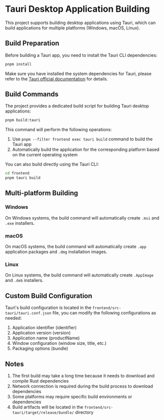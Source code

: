 # Tauri Desktop Application Building

This project supports building desktop applications using Tauri, which can build applications for multiple platforms (Windows, macOS, Linux).

## Build Preparation

Before building a Tauri app, you need to install the Tauri CLI dependencies:

```bash
pnpm install
```

Make sure you have installed the system dependencies for Tauri, please refer to the [Tauri official documentation](https://tauri.app/v1/guides/getting-started/prerequisites/) for details.

## Build Commands

The project provides a dedicated build script for building Tauri desktop applications:

```bash
pnpm build:tauri
```

This command will perform the following operations:

1. Use `pnpm --filter frontend exec tauri build` command to build the Tauri app
2. Automatically build the application for the corresponding platform based on the current operating system

You can also build directly using the Tauri CLI:

```bash
cd frontend
pnpm tauri build
```

## Multi-platform Building

### Windows

On Windows systems, the build command will automatically create `.msi` and `.exe` installers.

### macOS

On macOS systems, the build command will automatically create `.app` application packages and `.dmg` installation images.

### Linux

On Linux systems, the build command will automatically create `.AppImage` and `.deb` installers.

## Custom Build Configuration

Tauri's build configuration is located in the `frontend/src-tauri/tauri.conf.json` file, you can modify the following configurations as needed:

1. Application identifier (identifier)
2. Application version (version)
3. Application name (productName)
4. Window configuration (window size, title, etc.)
5. Packaging options (bundle)

## Notes

1. The first build may take a long time because it needs to download and compile Rust dependencies
2. Network connection is required during the build process to download dependencies
3. Some platforms may require specific build environments or dependencies
4. Build artifacts will be located in the `frontend/src-tauri/target/release/bundle/` directory
